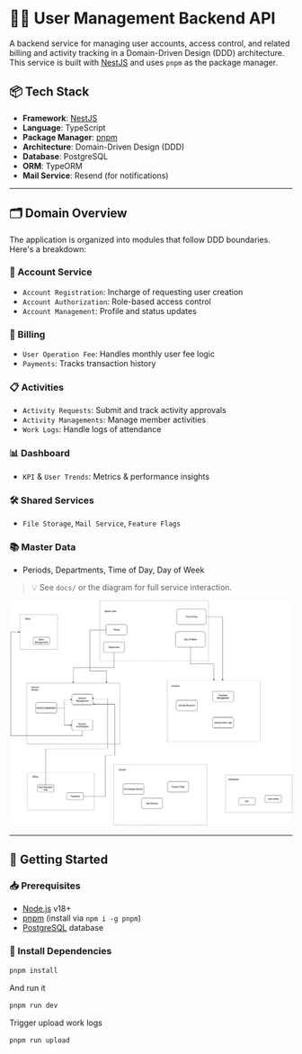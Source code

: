 # 🧑‍💼 User Management Backend API

A backend service for managing user accounts, access control, and related billing and activity tracking in a Domain-Driven Design (DDD) architecture. This service is built with [NestJS](https://nestjs.com/) and uses `pnpm` as the package manager.

## 📦 Tech Stack

- **Framework**: [NestJS](https://nestjs.com/)
- **Language**: TypeScript
- **Package Manager**: [pnpm](https://pnpm.io/)
- **Architecture**: Domain-Driven Design (DDD)
- **Database**: PostgreSQL
- **ORM**: TypeORM
- **Mail Service**: Resend (for notifications)

---

## 🗂️ Domain Overview

The application is organized into modules that follow DDD boundaries. Here's a breakdown:

### 🔐 Account Service
- `Account Registration`: Incharge of requesting user creation
- `Account Authorization`: Role-based access control
- `Account Management`: Profile and status updates

### 🧾 Billing
- `User Operation Fee`: Handles monthly user fee logic
- `Payments`: Tracks transaction history

### 📋 Activities
- `Activity Requests`: Submit and track activity approvals
- `Activity Managements`: Manage member activities
- `Work Logs`: Handle logs of attendance

### 📊 Dashboard
- `KPI` & `User Trends`: Metrics & performance insights

### 🛠 Shared Services
- `File Storage`, `Mail Service`, `Feature Flags`

### 📚 Master Data
- Periods, Departments, Time of Day, Day of Week

> 💡 See `docs/` or the diagram for full service interaction.

<img src="./docs/data-domain-driven.png" width="800">

---

## 🚀 Getting Started

### 📥 Prerequisites

- [Node.js](https://nodejs.org/) v18+
- [pnpm](https://pnpm.io/) (install via `npm i -g pnpm`)
- [PostgreSQL](https://www.postgresql.org/) database

### 🔧 Install Dependencies

```bash
pnpm install
```
And run it
```bash
pnpm run dev
```
Trigger upload work logs
```bash
pnpm run upload
```